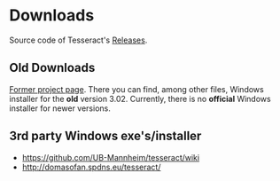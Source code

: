 # Downloads

Source code of Tesseract's [Releases](https://github.com/tesseract-ocr/tesseract/releases).


## Old Downloads

[Former project page](https://code.google.com/p/tesseract-ocr/downloads/list).
There you can find, among other files, Windows installer for the **old** version 3.02. Currently, there is no **official** Windows installer for newer versions.


## 3rd party Windows exe's/installer

  * https://github.com/UB-Mannheim/tesseract/wiki
  * http://domasofan.spdns.eu/tesseract/
